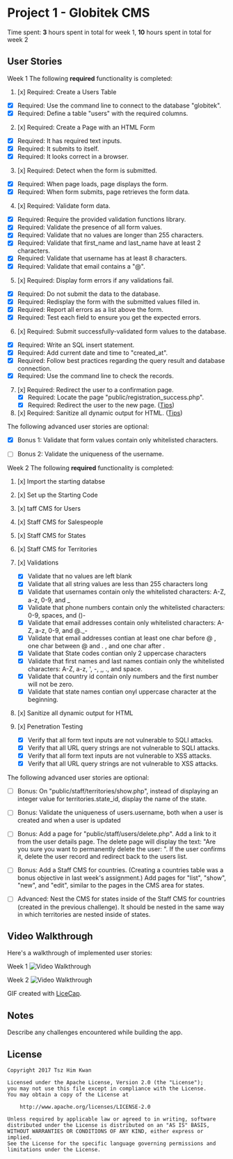 # Project 1 - Globitek CMS

Time spent: **3** hours spent in total for week 1, **10** hours spent in total for week 2

## User Stories

Week 1
The following **required** functionality is completed:

1. [x]  Required: Create a Users Table
  * [x]  Required: Use the command line to connect to the database "globitek".
  * [x]  Required: Define a table "users" with the required columns.

2. [x]  Required: Create a Page with an HTML Form
  * [x]  Required: It has required text inputs.
  * [x]  Required: It submits to itself.
  * [x]  Required: It looks correct in a browser.
  
3. [x]  Required: Detect when the form is submitted.
  * [x]  Required: When page loads, page displays the form.
  * [x]  Required: When form submits, page retrieves the form data.

4. [x]  Required: Validate form data.
  * [x]  Required: Require the provided validation functions library.
  * [x]  Required: Validate the presence of all form values.
  * [x]  Required: Validate that no values are longer than 255 characters.
  * [x]  Required: Validate that first\_name and last\_name have at least 2 characters.
  * [x]  Required: Validate that username has at least 8 characters.
  * [x]  Required: Validate that email contains a "@".

5. [x]  Required: Display form errors if any validations fail.
  * [x]  Required: Do not submit the data to the database.
  * [x]  Required: Redisplay the form with the submitted values filled in.
  * [x]  Required: Report all errors as a list above the form.
  * [x]  Required: Test each field to ensure you get the expected errors.

6. [x]  Required: Submit successfully-validated form values to the database.
  * [x]  Required: Write an SQL insert statement.
  * [x]  Required: Add current date and time to "created\_at".
  * [x]  Required: Follow best practices regarding the query result and database connection.
  * [x]  Required: Use the command line to check the records.

7. [x]  Required: Redirect the user to a confirmation page.
    * [x]  Required: Locate the page "public/registration\_success.php".
    * [x]  Required: Redirect the user to the new page. ([Tips](#!hints))

8. [x]  Required: Sanitize all dynamic output for HTML. ([Tips](#!hints))


The following advanced user stories are optional:

* [x]  Bonus 1: Validate that form values contain only whitelisted characters.

* [ ]  Bonus 2: Validate the uniqueness of the username.

Week 2
The following **required** functionality is completed:

1. [x]  Import the starting databse

2. [x]  Set up the Starting Code

3. [x]  taff CMS for Users

4. [x]  Staff CMS for Salespeople

5. [x]  Staff CMS for States

6. [x]  Staff CMS for Territories

7. [x]  Validations
   * [x]  Validate that no values are left blank
   * [x]  Validate that all string values are less than 255 characters long
   * [x]  Validate that usernames contain only the whitelisted characters: A-Z, a-z, 0-9, and _
   * [x]  Validate that phone numbers contain only the whitelisted characters: 0-9, spaces, and ()-
   * [x]  Validate that email addresses contain only whitelisted characters: A-Z, a-z, 0-9, and @._-
   * [x]  Validate that email addresses contian at least one char before @ , one char between @ and . , and one char after .
   * [x]  Validate that State codes contian only 2 uppercase characters
   * [x]  Validate that first names and last names contiain only the whitelisted characters: A-Z, a-z, ', -, ,, ., and space.
   * [x]  Validate that country id contain only numbers and the first number will not be zero.
   * [x]  Validate that state names contian onyl uppercase character at the beginning.
   
8. [x]  Sanitize all dynamic output for HTML

9. [x] Penetration Testing
   * [x]  Verify that all form text inputs are not vulnerable to SQLI attacks.
   * [x]  Verify that all URL query strings are not vulnerable to SQLI attacks. 
   * [x]  Verify that all form text inputs are not vulnerable to XSS attacks.
   * [x]  Verify that all URL query strings are not vulnerable to XSS attacks.

The following advanced user stories are optional:

* [ ]  Bonus: On "public/staff/territories/show.php", instead of displaying an integer value for territories.state_id, display the name of the state.

* [ ]  Bonus: Validate the uniqueness of users.username, both when a user is created and when a user is updated


* [ ]  Bonus: Add a page for "public/staff/users/delete.php". Add a link to it from the user details page. The delete page will display the text: "Are you sure you want to permanently delete the user: ". If the user confirms it, delete the user record and redirect back to the users list.

* [ ]  Bonus: Add a Staff CMS for countries. (Creating a countries table was a bonus objective in last week's assignment.) Add pages for "list", "show", "new", and "edit", similar to the pages in the CMS area for states.

* [ ]  Advanced: Nest the CMS for states inside of the Staff CMS for countries (created in the previous challenge). It should be nested in the same way in which territories are nested inside of states.

## Video Walkthrough

Here's a walkthrough of implemented user stories:

Week 1
<img src='http://i.imgur.com/ya4Cb7Z.gif' title='Video Walkthrough' width='' alt='Video Walkthrough' />

Week 2
<img src='http://i.imgur.com/u1neDPm.gif' title='Video Walkthrough' width='' alt='Video Walkthrough' />

GIF created with [LiceCap](http://www.cockos.com/licecap/).

## Notes

Describe any challenges encountered while building the app.

## License

    Copyright 2017 Tsz Him Kwan

    Licensed under the Apache License, Version 2.0 (the "License");
    you may not use this file except in compliance with the License.
    You may obtain a copy of the License at

        http://www.apache.org/licenses/LICENSE-2.0

    Unless required by applicable law or agreed to in writing, software
    distributed under the License is distributed on an "AS IS" BASIS,
    WITHOUT WARRANTIES OR CONDITIONS OF ANY KIND, either express or implied.
    See the License for the specific language governing permissions and
    limitations under the License.
